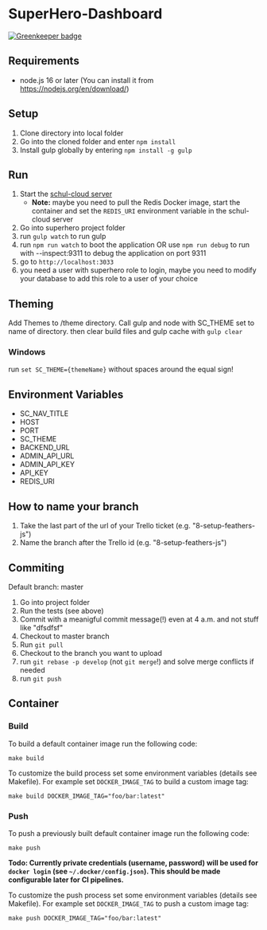 # SuperHero-Dashboard

[![Greenkeeper badge](https://badges.greenkeeper.io/schul-cloud/superhero-dashboard.svg)](https://greenkeeper.io/)

## Requirements

* node.js 16 or later (You can install it from https://nodejs.org/en/download/)

## Setup

1. Clone directory into local folder
2. Go into the cloned folder and enter `npm install`
3. Install gulp globally by entering `npm install -g gulp`

## Run

1. Start the [schul-cloud server](https://github.com/schulcloud/schulcloud-server)
   * **Note:** maybe you need to pull the Redis Docker image, start the container and set the `REDIS_URI` environment variable in the schul-cloud server
2. Go into superhero project folder
3. run `gulp watch` to run gulp
4. run `npm run watch` to boot the application OR use `npm run debug` to run with --inspect:9311 to debug the application on port 9311
5. go to `http://localhost:3033`
6. you need a user with superhero role to login, maybe you need to modify your database to add this role to a user of your choice

## Theming

Add Themes to /theme directory. Call gulp and node with SC_THEME set to name of directory.
then clear build files and gulp cache with `gulp clear`

### Windows
 run `set SC_THEME={themeName}` without spaces around the equal sign!

## Environment Variables
- SC_NAV_TITLE
- HOST
- PORT
- SC_THEME
- BACKEND_URL
- ADMIN_API_URL
- ADMIN_API_KEY
- API_KEY
- REDIS_URI

## How to name your branch

1. Take the last part of the url of your Trello ticket (e.g. "8-setup-feathers-js")
2. Name the branch after the Trello id (e.g. "8-setup-feathers-js")

## Commiting

Default branch: master

1. Go into project folder
2. Run the tests (see above)
3. Commit with a meanigful commit message(!) even at 4 a.m. and not stuff like "dfsdfsf"
4. Checkout to master branch
5. Run `git pull`
6. Checkout to the branch you want to upload
7. run `git rebase -p develop` (not `git merge`!) and solve merge conflicts if needed
8. run `git push`

## Container

### Build

To build a default container image run the following code:
```
make build
```

To customize the build process set some environment variables (details see
Makefile). For example set `DOCKER_IMAGE_TAG` to build a custom image tag:
```
make build DOCKER_IMAGE_TAG="foo/bar:latest"
```

### Push

To push a previously built default container image run the following code:
```
make push
```

**Todo: Currently private credentials (username, password) will be used for
`docker login` (see `~/.docker/config.json`). This should be made configurable
later for CI pipelines.**

To customize the push process set some environment variables (details see
Makefile). For example set `DOCKER_IMAGE_TAG` to push a custom image tag:
```
make push DOCKER_IMAGE_TAG="foo/bar:latest"
```
